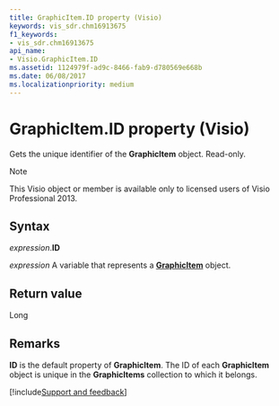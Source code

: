```yaml
---
title: GraphicItem.ID property (Visio)
keywords: vis_sdr.chm16913675
f1_keywords:
- vis_sdr.chm16913675
api_name:
- Visio.GraphicItem.ID
ms.assetid: 1124979f-ad9c-8466-fab9-d780569e668b
ms.date: 06/08/2017
ms.localizationpriority: medium
---
```



# GraphicItem.ID property (Visio)

Gets the unique identifier of the **GraphicItem** object. Read-only.


> [!NOTE] 
> This Visio object or member is available only to licensed users of Visio Professional 2013.


## Syntax

_expression_.**ID**

_expression_ A variable that represents a **[GraphicItem](Visio.GraphicItem.md)** object.


## Return value

Long


## Remarks

 **ID** is the default property of **GraphicItem**. The ID of each **GraphicItem** object is unique in the **GraphicItems** collection to which it belongs.

[!include[Support and feedback](~/includes/feedback-boilerplate.md)]